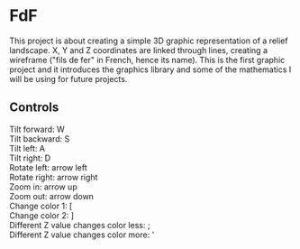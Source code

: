 # FdF
This project is about creating a simple 3D graphic representation of a relief landscape. X, Y and Z coordinates are linked through lines, creating a wireframe ("fils de fer" in French, hence its name). This is the first graphic project and it introduces the graphics library and some of the mathematics I will be using for future projects.

## Controls
Tilt forward: W  
Tilt backward: S   
Tilt left: A   
Tilt right: D   
Rotate left: arrow left  
Rotate right: arrow right  
Zoom in: arrow up   
Zoom out: arrow down    
Change color 1: [    
Change color 2: ]  
Different Z value changes color less: ;  
Different Z value changes color more: '  
